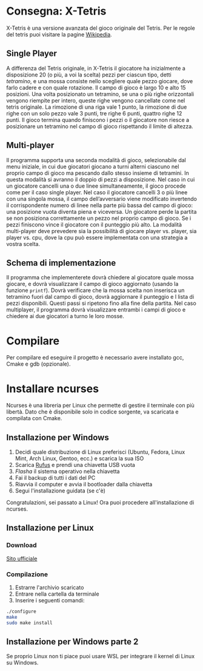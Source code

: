# Consegna: X-Tetris
X-Tetris è una versione avanzata del gioco originale del Tetris. Per le regole del tetris puoi visitare la pagine
[Wikipedia](https://it.wikipedia.org/wiki/Tetris).
## Single Player
A differenza del Tetris originale, in X-Tetris il giocatore ha inizialmente a disposizione 20 (o più, a voi la
scelta) pezzi per ciascun tipo, detti _tetramino_, e una mossa consiste nello scegliere quale pezzo giocare, dove
farlo cadere e con quale rotazione.
Il campo di gioco è largo 10 e alto 15 posizioni. Una volta posizionato un tetramino, se una o più righe
orizzontali vengono riempite per intero, queste righe vengono cancellate come nel tetris originale.
La rimozione di una riga vale 1 punto, la rimozione di due righe con un solo pezzo vale 3 punti, tre righe 6
punti, quattro righe 12 punti.
Il gioco termina quando finiscono i pezzi o il giocatore non riesce a posizionare un tetramino nel campo di
gioco rispettando il limite di altezza.

## Multi-player
Il programma supporta una seconda modalità di gioco, selezionabile dal menu iniziale, in cui due giocatori
giocano a turni alterni ciascuno nel proprio campo di gioco ma pescando dallo stesso insieme di tetramini.
In questa modalità si avranno il doppio di pezzi a disposizione. Nel caso in cui un giocatore cancelli una
o due linee simultaneamente, il gioco procede come per il caso single player. Nel caso il giocatore cancelli
3 o più linee con una singola mossa, il campo dell’avversario viene modificato invertendo il corrispondente
numero di linee nella parte più bassa del campo di gioco: una posizione vuota diventa piena e viceversa.
Un giocatore perde la partita se non posiziona correttamente un pezzo nel proprio campo di gioco. Se i pezzi
finiscono vince il giocatore con il punteggio più alto.
La modalità multi-player deve prevedere sia la possibilità di giocare player vs. player, sia player vs. cpu, dove
la cpu può essere implementata con una strategia a vostra scelta.

## Schema di implementazione
Il programma che implementerete dovrà chiedere al giocatore quale mossa giocare, e dovrà visualizzare il
campo di gioco aggiornato (usando la funzione `printf`). Dovrà verificare che la mossa scelta non inserisca
un tetramino fuori dal campo di gioco, dovrà aggiornare il punteggio e l lista di pezzi disponibili. Questi
passi si ripetono fino alla fine della partita.
Nel caso multiplayer, il programma dovrà visualizzare entrambi i campi di gioco e chiedere ai due giocatori
a turno le loro mosse.

# Compilare
Per compilare ed eseguire il progetto è necessario avere installato gcc, Cmake e gdb (opzionale).

# Installare ncurses
Ncurses è una libreria per Linux che permette di gestire il terminale con più libertà. Dato che è disponibile solo in codice sorgente, va scaricata e compilata con Cmake.
## Installazione per Windows
1. Decidi quale distribuzione di Linux preferisci (Ubuntu, Fedora, Linux Mint, Arch Linux, Gentoo, ecc.) e scarica la sua ISO
2. Scarica [Rufus](https://rufus.ie/) e prendi una chiavetta USB vuota
3. _Flasha_ il sistema operativo nella chiavetta
4. Fai il backup di tutti i dati del PC
5. Riavvia il computer e avvia il bootloader dalla chiavetta
6. Segui l'installazione guidata (se c'è)

Congratulazioni, sei passato a Linux! Ora puoi procedere all'installazione di ncurses.

## Installazione per Linux
### Download
[Sito ufficiale](https://invisible-island.net/ncurses/)
### Compilazione
1. Estrarre l'archivio scaricato
2. Entrare nella cartella da terminale
3. Inserire i seguenti comandi:
```bash
./configure
make
sudo make install
```

## Installazione per Windows parte 2
Se proprio Linux non ti piace puoi usare WSL per integrare il kernel di Linux su Windows.
